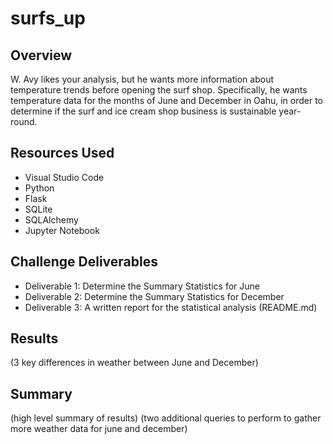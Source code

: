 # surfs_up

## Overview
W. Avy likes your analysis, but he wants more information about temperature trends before opening the surf shop. Specifically, he wants temperature data for the months of June and December in Oahu, in order to determine if the surf and ice cream shop business is sustainable year-round.

## Resources Used
- Visual Studio Code
- Python
- Flask
- SQLite
- SQLAlchemy
- Jupyter Notebook

## Challenge Deliverables
- Deliverable 1: Determine the Summary Statistics for June
- Deliverable 2: Determine the Summary Statistics for December
- Deliverable 3: A written report for the statistical analysis (README.md)

## Results 
(3 key differences in weather between June and December)



## Summary 
(high level summary of results) 
(two additional queries to perform to gather more weather data for june and december)


